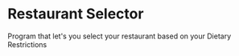 # Restaurant Selector 
Program that let's you select your restaurant based on your Dietary Restrictions
